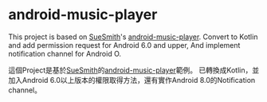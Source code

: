 # android-music-player
This project is based on [SueSmith](https://github.com/SueSmith)'s [android-music-player](https://github.com/SueSmith/android-music-player).
Convert to Kotlin and add permission request for Android 6.0 and upper, And implement notification channel for Android O.

這個Project是基於[SueSmith](https://github.com/SueSmith)的[android-music-player](https://github.com/SueSmith/android-music-player)範例。
已轉換成Kotlin，並加入Android 6.0以上版本的權限取得方法，還有實作Android 8.0的Notification channel。
